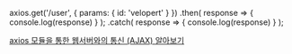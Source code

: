 

axios.get('/user', {
        params: { id: 'velopert' }
    })
    .then( response => { console.log(response) } );
    .catch( response => { console.log(response) } );

[axios 모듈을 통한 웹서버와의 통신 (AJAX) 알아보기](https://velopert.com/1552)
